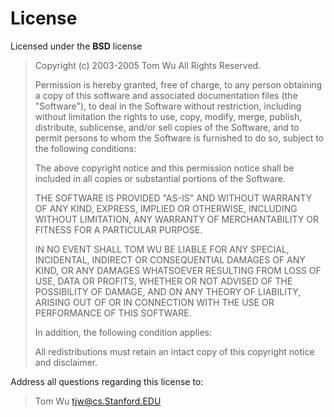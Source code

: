 # License

Licensed under the **BSD** license

> Copyright (c) 2003-2005  Tom Wu
> All Rights Reserved.
>
> Permission is hereby granted, free of charge, to any person obtaining
> a copy of this software and associated documentation files (the
> "Software"), to deal in the Software without restriction, including
> without limitation the rights to use, copy, modify, merge, publish,
> distribute, sublicense, and/or sell copies of the Software, and to
> permit persons to whom the Software is furnished to do so, subject to
> the following conditions:
>
> The above copyright notice and this permission notice shall be
> included in all copies or substantial portions of the Software.
>
> THE SOFTWARE IS PROVIDED "AS-IS" AND WITHOUT WARRANTY OF ANY KIND,
> EXPRESS, IMPLIED OR OTHERWISE, INCLUDING WITHOUT LIMITATION, ANY
> WARRANTY OF MERCHANTABILITY OR FITNESS FOR A PARTICULAR PURPOSE.
>
> IN NO EVENT SHALL TOM WU BE LIABLE FOR ANY SPECIAL, INCIDENTAL,
> INDIRECT OR CONSEQUENTIAL DAMAGES OF ANY KIND, OR ANY DAMAGES WHATSOEVER
> RESULTING FROM LOSS OF USE, DATA OR PROFITS, WHETHER OR NOT ADVISED OF
> THE POSSIBILITY OF DAMAGE, AND ON ANY THEORY OF LIABILITY, ARISING OUT
> OF OR IN CONNECTION WITH THE USE OR PERFORMANCE OF THIS SOFTWARE.
>
> In addition, the following condition applies:
>
> All redistributions must retain an intact copy of this copyright notice
> and disclaimer.
>

Address all questions regarding this license to:

>  Tom Wu
>  tjw@cs.Stanford.EDU
